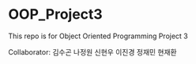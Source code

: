 # OOP_Project3
This repo is for Object Oriented Programming Project 3

Collaborator:
김수곤
나정원
신현우
이진경
정재민
현재환